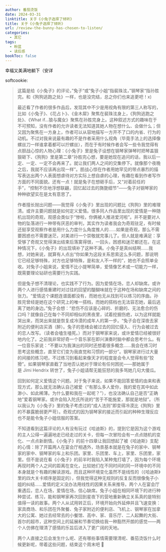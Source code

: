 ```yaml
---
author: 番茄烫饭
date: 2024-03-31
linktitle: 关于《小兔子选择了倾听》
title: 关于《小兔子选择了倾听》
url: /review-the-bunny-has-chosen-to-listen/
categories:
  - 其它
tags:
  - 粉蓝
  - 读后感
bookToc: false
---
```


幸福又美满地躺下（安详

softcookie:
  
>这篇是给《小兔子》的评论，”兔子“或”兔子小姐“指裴珠泫，”钢琴家“指孙胜完。和《狗狗逃跑之处》一样，也是没完结，总之你们也来追更吧！x)
>
>最近看了作者的很多作品后，发现其中不少是用视角有限的第三人称写的，比如《小兔子》、《花占卜》、《金木犀》聚焦在裴珠泫身上，《狗狗逃跑之处》、《What if…狼与魔女》聚焦在孙胜完身上。这种叙述方式的趣味在于不可预知，没有作者的允许读者无法知道其她人物在想什么、会做什么；但又因为聚焦在一方身上，作者可以从容地描写一方开不了口的内省、行为的动机。不过对我来说最有趣的不是作者采用什么视角（毕竟手法上的选择像螺丝刀一样谁拿着都可以拧螺丝），而在于有时候作者会写一些令我觉得有点胆战心惊的人物心理：《小兔子》里是兔子设想在钢琴家弹琴时把琴盖狠狠砸下、《狗狗》里是第二章“孙胜完心想，要是她现在追问的话，我以后一定、一定、一定不会再来了。就让我们两人之间的交集停下。就像那个夜晚之后，我就不应该再出现一样”。胆战心惊在作者用她罕见的带点暴烈的描写表达出两个人表面想虐待对方实际上想自虐的心理，有趣在看到作者写作方面的不同面貌。还有一点！就是兔子在想砸手后，又“对着前任的手”，“控制不住地浮想联翩，回忆起过去的旖旎细节”——兔子对钢琴家的种种欲望实在是太有意思了。
>
>作者擅长抛出问题——我觉得《小兔子》里出现的问题比《狗狗》里的难理清。或许主要问题就是如何定义爱情。很多同人作品里出现的爱情是一种随机出现的奇观，观感会类似于“惨啦，你俩被人推进爱河啦”。并不是要对人物的坠落进行一种带有厌恶的审判，其实作为读者我会为奇观驻足，有时候还挺享受观察作者是用什么力度什么角度推人的……如果是奇观，那么不需要困惑也不需要迷茫，对美进行一个崇敬就完事儿了。但人就是难满足：享受够了奇观又觉得演出结束后落寞得很，一回头，困惑和迷茫都还在。在这种情况下，《小兔子》的出现填补了这种不满。小兔子是真纠结啊……我想，对她来说，就算有人点出“你如果为这段关系思索这么多问题，那说明它已经足够特殊，对方也足够特殊，是和友人不一样的”，她也不会照单全收。对兔子小姐来说，爱情不比小提琴简单，爱情像艺术或一切能力一样，既需要理论钻研也需要行为实践。
>
>但是兔子想不清理论，也实践不了行为。因为爱情在场，恋人却缺席。或许两个人进行感情重建时对过往的回望的醍醐味就在于这种在场和缺席之间的张力。“爱情这个课题连谱面都没有，而她也无从找到可以练习的序曲。孙胜完曾经是她在这个研究上的唯一搭档，而她的搭档也无法容忍她，最后逃离了她的身边。”兔子会想：“悲伤不应该是心碎的、折磨的、无法愈合的伤口吗？就像自己在每个不同却相似的黑夜里，试着挖掘伤疤，以为这样就能哭出来，而哭出来就是恢复成冷漠的成年人的第一步。“兔子会在深夜去家附近的便利店买酒（醉）。兔子的思绪会被过去的回忆侵入、行为会被过去的恋人改写。（读者会嗑生嗑死。）而对于钢琴家来说，或许爱情已经被很好地内化了。之前我非常好奇一个音乐家在即兴演奏时脑中都会思考什么。有一位音乐家说：“不要以为我演出的同时还想着很多概念……我会在练习时思考这些概念，直至它们变为我直觉和习惯的一部分”。钢琴家进行过大量的间接的练习吧，不过练习到看起来像天才的程度是会令人觉得有些“狡猾”。如果钢琴家直截了当地否认她对于理论有任何困扰——那她属于是 Jimi Hendrix 转世了，兔子小姐请帮无能狂怒的我多骂她几句大傻瓜。
>
>回到如何定义爱情这个问题。对于兔子来说，如果不能回答爱情的由来和表现方式，那么就无法确认自己被爱（“有那么多人爱你，我的爱在其中如此渺小、如此稀薄。为什么要和我在一起呢？”），也没法确认自己是否“正确地”爱着钢琴家。或许会陷入陀氏所说的“苦于不能施爱，那就是地狱”。（所以我认为《小兔子》里的兔子考虑过的“成人法则”即变得冷漠比《狗狗》里的不暴露脆弱更严苛）。奇观式的因为钢琴家的接近而引起的种种生理反应也不是能令兔子小姐信服的答案。
>
>不知道看到这篇评论的人有没有玩过《哈迪斯》的，提到它是因为这个游戏的主人公得一遍遍地走已经走过的关卡，但每一次冒险会有一点点随机的变化、一点点新剧情。《小兔子》的前十四章让我回想起了被《哈迪斯》支配的心情：除了开篇两人在宴会厅相遇外，场景基本就是在兔子的家中、钢琴家的家中、钢琴家的车上和乐团。家里、乐团里、车上，家里、乐团里，家里。但不是说在看《小兔子》的前半时我陷入某种鬼打墙了，因为每个环境再现时两个人之间的距离在变化，比较她们在不同时间的同一环境中的不同本身就是个有趣的解读游戏。而且这种环境变化虽然不是线性的（《哈迪斯》里的四大关卡顺序是固定的），但我觉得这种无规则的反复反而很像兔子小姐的纠结……爱情的定义没办法用线性的因果关系来推导。两个人在宴会厅重遇后，恋人在场，爱情在场，信心缺席。兔子小姐在相同环境下的进行种种尝试、练习，能和钢琴家再次回到星夜下的营地重新确立关系真的是特别值得一读的故事。两个人从试用转正后，环境开始向外延伸并且飞速变换：家具商场、和乐团在外聚餐、兔子家附近的便利店、飞机上、钢琴家在加拿大的公寓、她过去经常去的小餐馆、高中、家、音乐厅、二人起舞的大街、首尔的超市，这种空间上的延展和节奏切换给我一种豁然开朗的感觉——两个人仿佛在理清了感情的乐旨后进入了更广阔的天地。
>
>两个人直接之后会发生什么呢、还有哪些事情需要理清呢、番茄烫饭什么时候更新呢，带着这些问题，结束这个周末吧 🥲
